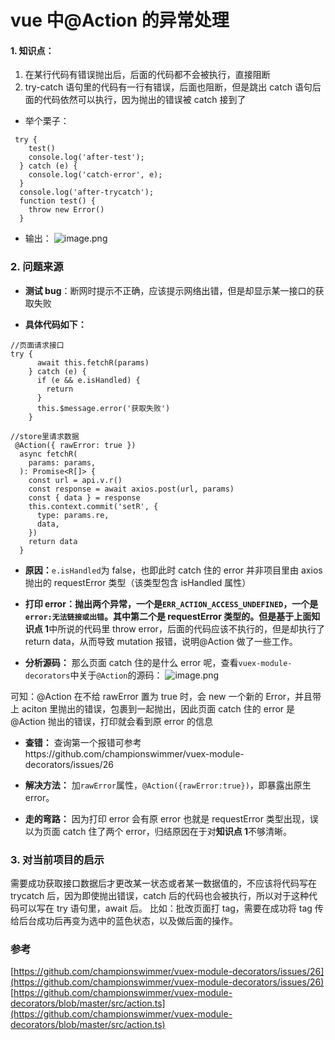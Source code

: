 # vue 中@Action 的异常处理

#### 1. 知识点：

1. 在某行代码有错误抛出后，后面的代码都不会被执行，直接阻断
2. try-catch 语句里的代码有一行有错误，后面也阻断，但是跳出 catch 语句后面的代码依然可以执行，因为抛出的错误被 catch 接到了

- 举个栗子：

```
 try {
    test()
    console.log('after-test');
  } catch (e) {
    console.log('catch-error', e);
  }
  console.log('after-trycatch');
  function test() {
    throw new Error()
  }
```

- 输出：
  ![image.png](https://upload-images.jianshu.io/upload_images/6123292-15707179ac1121f0.png?imageMogr2/auto-orient/strip%7CimageView2/2/w/1240)

### 2. 问题来源

- **测试 bug**：断网时提示不正确，应该提示网络出错，但是却显示某一接口的获取失败

- **具体代码如下：**

```
//页面请求接口
try {
      await this.fetchR(params)
    } catch (e) {
      if (e && e.isHandled) {
        return
      }
      this.$message.error('获取失败')
    }

//store里请求数据
 @Action({ rawError: true })
  async fetchR(
    params: params,
  ): Promise<R[]> {
    const url = api.v.r()
    const response = await axios.post(url, params)
    const { data } = response
    this.context.commit('setR', {
      type: params.re,
      data,
    })
    return data
  }
```

- **原因：**`e.isHandled`为 false，也即此时 catch 住的 error 并非项目里由 axios 抛出的 requestError 类型（该类型包含 isHandled 属性）

- **打印 error：**抛出两个异常，一个是`ERR_ACTION_ACCESS_UNDEFINED`，一个是`error:无法链接或出错`。其中第二个是 requestError 类型的。但是基于上面**知识点 1**中所说的代码里 throw error，后面的代码应该不执行的，但是却执行了 return data，从而导致 mutation 报错，说明@Action 做了一些工作。

- **分析源码：** 那么页面 catch 住的是什么 error 呢，查看`vuex-module-decorators`中关于`@Action`的源码：
  ![image.png](https://upload-images.jianshu.io/upload_images/6123292-d6cb07a076df5190.png?imageMogr2/auto-orient/strip%7CimageView2/2/w/1240)

可知：@Action 在不给 rawError 置为 true 时，会 new 一个新的 Error，并且带上 aciton 里抛出的错误，包裹到一起抛出，因此页面 catch 住的 error 是@Action 抛出的错误，打印就会看到原 error 的信息

- **查错：** 查询第一个报错可参考https://github.com/championswimmer/vuex-module-decorators/issues/26

- **解决方法：** 加`rawError`属性，`@Action({rawError:true})`，即暴露出原生 error。

- **走的弯路：** 因为打印 error 会有原 error 也就是 requestError 类型出现，误以为页面 catch 住了两个 error，归结原因在于对**知识点 1**不够清晰。

### 3. 对当前项目的启示

需要成功获取接口数据后才更改某一状态或者某一数据值的，不应该将代码写在 trycatch 后，因为即使抛出错误，catch 后的代码也会被执行，所以对于这种代码可以写在 try 语句里，await 后。
比如：批改页面打 tag，需要在成功将 tag 传给后台成功后再变为选中的蓝色状态，以及做后面的操作。

### 参考

[https://github.com/championswimmer/vuex-module-decorators/issues/26](https://github.com/championswimmer/vuex-module-decorators/issues/26)
[https://github.com/championswimmer/vuex-module-decorators/blob/master/src/action.ts](https://github.com/championswimmer/vuex-module-decorators/blob/master/src/action.ts)
